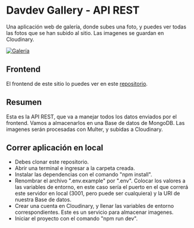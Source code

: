 # Davdev Gallery - API REST

Una aplicación web de galería, donde subes una foto, y puedes ver todas las
fotos que se han subido al sitio. Las imagenes se guardan en Cloudinary.

[![Galería](https://res.cloudinary.com/dklpyhteh/image/upload/v1661742489/Portfolio/gallery_cvrhcz.png 'Galería')](https://res.cloudinary.com/dklpyhteh/image/upload/v1661742489/Portfolio/gallery_cvrhcz.png 'Galería')

## Frontend

El frontend de este sitio lo puedes ver en este
[repositorio](https://github.com/jonathangg03/davdev-gallery-nextui 'repositorio').

## Resumen

Esta es la API REST, que va a manejar todos los datos enviados por el frontend.
Vamos a almacenarlos en una Base de datos de MongoDB. Las imagenes serán
procesadas con Multer, y subidas a Cloudinary.

## Correr aplicación en local

- Debes clonar este repositorio.
- Abrir una terminal e ingresar a la carpeta creada.
- Instalar las dependencias con el comando "npm install".
- Renombrar el archivo ".env.example" por ".env". Colocar los valores a las
  variables de entorno, en este caso sería el puerto en el que correrá este
  servidor en local (3001, pero puede ser cualquiera) y la URI de nuestra Base
  de datos.
- Crear una cuenta en Cloudinary, y llenar las variables de entorno
  correspondientes. Este es un servicio para almacenar imagenes.
- Iniciar el proyecto con el comando "npm run dev".
